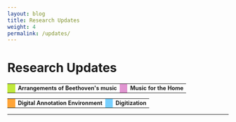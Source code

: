 ```yaml
---
layout: blog
title: Research Updates
weight: 4
permalink: /updates/
---
```

# Research Updates


<!-- <div style=
    "color:#063d0c;
    font-weight:bold;
    font-size:125%;
    line-height:1.5" > -->
<!-- <table style="font-weight:bold;font-size:0.8em;border:0px;">
  <tr>
    <td style="background-color:#C0E93C;border:0px;width:5px;"/>
    <td style="border:0px;text-align:left;">Arrangements of Beethoven's music</td>
    <td style="background-color:#e195d1;border:0px;width:5px;"/>
    <td style="border:0px;text-align:left;">Music for the Home</td>
  </tr>
  <tr style="background-color:#ffffff">
    <td style="background-color:#ffa437;border:0px;width:5px;"/>
    <td style="border:0px;text-align:left;">Digital Annotation Environment</td>
    <td style="background-color:#77CFFF;border:0px;width:5px;"/>
    <td style="border:0px;text-align:left;">Digitization</td>
  </tr>
</table> -->
<table style="font-weight:bold;font-size:0.9em;border:0px;">
  <tr>
    <td style="background-color:#C0E93C;border:0px;width:5px;"/>
    <td style="border:0px;text-align:left;">Arrangements of Beethoven's music</td>
    <td style="background-color:#e195d1;border:0px;width:5px;"/>
    <td style="border:0px;text-align:left;">Music for the Home</td>
  </tr>
</table>
<table style="font-weight:bold;font-size:0.9em;border:0px;">
  <tr style="background-color:#ffffff">
    <td style="background-color:#ffa437;border:0px;width:5px;"/>
    <td style="border:0px;text-align:left;">Digital Annotation Environment</td>
    <td style="background-color:#77CFFF;border:0px;width:5px;"/>
    <td style="border:0px;text-align:left;">Digitization</td>
  </tr>
</table>



___
<br/>
